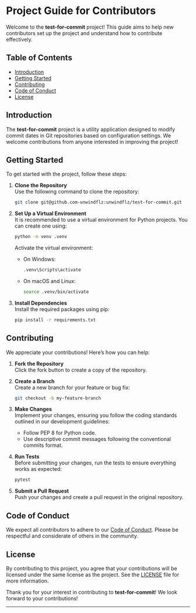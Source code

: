 # Project Guide for Contributors

Welcome to the **test-for-commit** project! This guide aims to help new contributors set up the project and understand how to contribute effectively.

## Table of Contents

- [Introduction](#introduction)
- [Getting Started](#getting-started)
- [Contributing](#contributing)
- [Code of Conduct](#code-of-conduct)
- [License](#license)

## Introduction

The **test-for-commit** project is a utility application designed to modify commit dates in Git repositories based on configuration settings. We welcome contributions from anyone interested in improving the project!

## Getting Started

To get started with the project, follow these steps:

1. **Clone the Repository**  
   Use the following command to clone the repository:
   ```bash
   git clone git@github.com-unwindflz:unwindflz/test-for-commit.git
   ```

2. **Set Up a Virtual Environment**  
   It is recommended to use a virtual environment for Python projects. You can create one using:
   ```bash
   python -m venv .venv
   ```
   Activate the virtual environment:
   - On Windows:
     ```bash
     .venv\Scripts\activate
     ```
   - On macOS and Linux:
     ```bash
     source .venv/bin/activate
     ```

3. **Install Dependencies**  
   Install the required packages using pip:
   ```bash
   pip install -r requirements.txt
   ```

## Contributing

We appreciate your contributions! Here’s how you can help:

1. **Fork the Repository**  
   Click the fork button to create a copy of the repository.

2. **Create a Branch**  
   Create a new branch for your feature or bug fix:
   ```bash
   git checkout -b my-feature-branch
   ```

3. **Make Changes**  
   Implement your changes, ensuring you follow the coding standards outlined in our development guidelines:
   - Follow PEP 8 for Python code.
   - Use descriptive commit messages following the conventional commits format.

4. **Run Tests**  
   Before submitting your changes, run the tests to ensure everything works as expected:
   ```bash
   pytest
   ```

5. **Submit a Pull Request**  
   Push your changes and create a pull request in the original repository.

## Code of Conduct

We expect all contributors to adhere to our [Code of Conduct](CODE_OF_CONDUCT.md). Please be respectful and considerate of others in the community.

## License

By contributing to this project, you agree that your contributions will be licensed under the same license as the project. See the [LICENSE](LICENSE) file for more information.

Thank you for your interest in contributing to **test-for-commit**! We look forward to your contributions!  

---